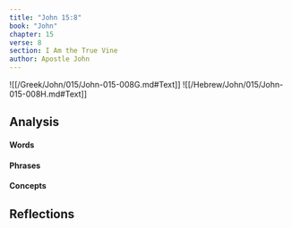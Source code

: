 ```yaml
---
title: "John 15:8"
book: "John"
chapter: 15
verse: 8
section: I Am the True Vine
author: Apostle John
---
```

![[/Greek/John/015/John-015-008G.md#Text]]
![[/Hebrew/John/015/John-015-008H.md#Text]]

## Analysis

#### Words

#### Phrases

#### Concepts

## Reflections
